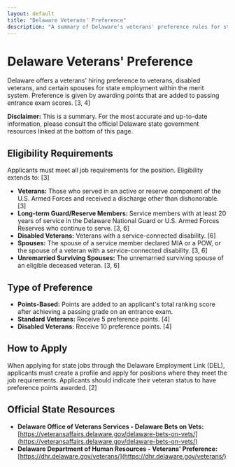 ```yaml
---
layout: default
title: "Delaware Veterans' Preference"
description: "A summary of Delaware's veterans' preference rules for state merit system employment."
---
```


# Delaware Veterans' Preference

Delaware offers a veterans' hiring preference to veterans, disabled veterans, and certain spouses for state employment within the merit system. Preference is given by awarding points that are added to passing entrance exam scores. [3, 4]

**Disclaimer:** This is a summary. For the most accurate and up-to-date information, please consult the official Delaware state government resources linked at the bottom of this page.

## Eligibility Requirements

Applicants must meet all job requirements for the position. Eligibility extends to: [3]
*   **Veterans:** Those who served in an active or reserve component of the U.S. Armed Forces and received a discharge other than dishonorable. [3]
*   **Long-term Guard/Reserve Members:** Service members with at least 20 years of service in the Delaware National Guard or U.S. Armed Forces Reserves who continue to serve. [3, 6]
*   **Disabled Veterans:** Veterans with a service-connected disability. [6]
*   **Spouses:** The spouse of a service member declared MIA or a POW, or the spouse of a veteran with a service-connected disability. [3, 6]
*   **Unremarried Surviving Spouses:** The unremarried surviving spouse of an eligible deceased veteran. [3, 6]

## Type of Preference

*   **Points-Based:** Points are added to an applicant's total ranking score after achieving a passing grade on an entrance exam.
*   **Standard Veterans:** Receive 5 preference points. [4]
*   **Disabled Veterans:** Receive 10 preference points. [4]

## How to Apply

When applying for state jobs through the Delaware Employment Link (DEL), applicants must create a profile and apply for positions where they meet the job requirements. Applicants should indicate their veteran status to have preference points awarded. [2]

## Official State Resources

*   **Delaware Office of Veterans Services - Delaware Bets on Vets:** [https://veteransaffairs.delaware.gov/delaware-bets-on-vets/](https://veteransaffairs.delaware.gov/delaware-bets-on-vets/)
*   **Delaware Department of Human Resources - Veterans' Preference:** [https://dhr.delaware.gov/veterans/](https://dhr.delaware.gov/veterans/)
